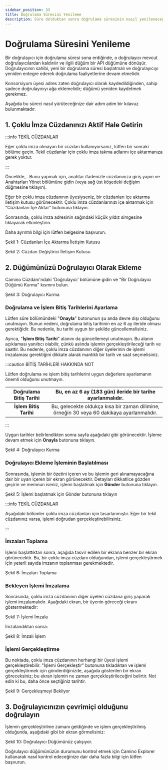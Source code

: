 ```yaml
---
sidebar_position: 33
title: Doğrulama Süresini Yenileme
description: Süre dolduktan sonra doğrulama süresinin nasıl yenileneceğine dair bir rehber.
---
```


# Doğrulama Süresini Yenileme

Bir doğrulayıcı için doğrulama süresi sona erdiğinde, o doğrulayıcı mevcut doğrulayıcılardan kaldırılır ve ilgili düğüm bir API düğümüne dönüşür. Doğrulayıcının sahibi, yeni bir doğrulama süresi başlatmalı ve doğrulayıcıyı yeniden entegre ederek doğrulama faaliyetlerine devam etmelidir.

Konsorsiyum üyesi adres zaten doğrulayıcı olarak kaydedildiğinden, sahip sadece doğrulayıcıyı ağa eklemelidir; düğümü yeniden kaydetmek gerekmez.

Aşağıda bu süreci nasıl yürüteceğinize dair adım adım bir kılavuz bulunmaktadır.

## 1. Çoklu İmza Cüzdanınızı Aktif Hale Getirin

:::info TEKİL CÜZDANLAR

Eğer çoklu imza olmayan bir cüzdan kullanıyorsanız, lütfen bir sonraki bölüme geçin. Tekil cüzdanlar için çoklu imza takma adlarını içe aktarmanıza gerek yoktur.

:::

Öncelikle, . Bunu yapmak için, anahtar ifadenizle cüzdanınıza giriş yapın ve Anahtarları Yönet bölümüne gidin (veya sağ üst köşedeki değişim düğmesine tıklayın).

Eğer bir çoklu imza cüzdanının üyesiyseniz, bir cüzdanları içe aktarma iletişim kutusu görünecektir. Çoklu imza cüzdanlarınızı içe aktarmak için "Cüzdanları İçe Aktar" butonuna tıklayın.

Sonrasında, çoklu imza adresinin sağındaki küçük yıldız simgesine tıklayarak etkinleştirin.

Daha ayrıntılı bilgi için lütfen  belgesine başvurun.



Şekil 1: Cüzdanları İçe Aktarma İletişim Kutusu




Şekil 2: Cüzdan Değiştirici İletişim Kutusu


## 2. Düğümünüzü Doğrulayıcı Olarak Ekleme

Camino Cüzdanı'ndaki 'Doğrulayıcı' bölümüne gidin ve "Bir Doğrulayıcı Düğümü Kurma" kısmını bulun.



Şekil 3: Doğrulayıcı Kurma


### Doğrulama ve İşlem Bitiş Tarihlerini Ayarlama

Lütfen süre bölümündeki "**Onayla**" butonunun şu anda devre dışı olduğunu unutmayın. Bunun nedeni, doğrulama bitiş tarihinin en az 6 ay ileride olması gerektiğidir. Bu nedenle, bu tarihi uygun bir şekilde güncellemelisiniz.

Ayrıca, "**İşlem Bitiş Tarihi**" alanını da güncellemeyi unutmayın. Bu alanın açıklaması yanıltıcı olabilir, çünkü aslında işlemin gerçekleştirileceği tarih ve saattir. Bu nedenle, çoklu imza cüzdanının diğer üyelerinin de işlemi imzalaması gerektiğini dikkate alarak mantıklı bir tarih ve saat seçmelisiniz.

:::caution BİTİŞ TARİHLERİ HAKKINDA NOT

Lütfen doğrulama ve işlem bitiş tarihlerini uygun değerlere ayarlamanın önemli olduğunu unutmayın.

| **Doğrulama Bitiş Tarihi**  |    Bu, en az 6 ay (183 gün) ileride bir tarihe ayarlanmalıdır.            |
| :-------------------------: | :-----------------------------------------------------------------------------: |
| **İşlem Bitiş Tarihi**     | Bu, gelecekte oldukça kısa bir zaman dilimine, örneğin 30 veya 60 dakikaya ayarlanmalıdır. |

:::

Uygun tarihler belirlendikten sonra sayfa aşağıdaki gibi görünecektir. İşleme devam etmek için **Onayla** butonuna tıklayın.



Şekil 4: Doğrulayıcı Kurma


### Doğrulayıcı Ekleme İşleminin Başlatılması

Sonrasında, işlemin bir özetini içeren ve bu işlemin geri alınamayacağına dair bir uyarı içeren bir ekran görünecektir. Detayları dikkatlice gözden geçirin ve memnun iseniz, işlemi başlatmak için **Gönder** butonuna tıklayın.



Şekil 5: İşlemi başlatmak için Gönder butonuna tıklayın


:::info TEKİL CÜZDANLAR

Aşağıdaki bölümler çoklu imza cüzdanları için tasarlanmıştır. Eğer bir tekil cüzdanınız varsa, işlemi doğrudan gerçekleştirebilirsiniz.

:::

### İmzaları Toplama

İşlemi başlattıktan sonra, aşağıda tasvir edilen bir ekrana benzer bir ekran görünecektir. Bu, bir çoklu imza cüzdanı olduğundan, işlemi gerçekleştirmek için yeterli sayıda imzanın toplanması gerekmektedir.



Şekil 6: İmzaları Toplama


### Bekleyen İşlemi İmzalama

Sonrasında, çoklu imza cüzdanının diğer üyeleri cüzdana giriş yaparak işlemi imzalamalıdır. Aşağıdaki ekran, bir üyenin göreceği ekranı göstermektedir:



Şekil 7: İşlemi İmzala


İmzalandıktan sonra:



Şekil 8: İmzalı İşlem


### İşlemi Gerçekleştirme

Bu noktada, çoklu imza cüzdanının herhangi bir üyesi işlemi gerçekleştirebilir. "İşlemi Gerçekleştir" butonuna tıkladıktan ve işlemi gerçekleştirmek için gönderdiğinizde, aşağıda gösterilen bir ekran göreceksiniz; bu ekran işlemin ne zaman gerçekleştirileceğini belirtir. Not edin ki bu, daha önce seçtiğiniz tarihtir.



Şekil 9: Gerçekleşmeyi Bekliyor


## 3. Doğrulayıcınızın çevrimiçi olduğunu doğrulayın

İşlemin gerçekleştirilme zamanı geldiğinde ve işlem gerçekleştirilmiş olduğunda, aşağıdaki gibi bir ekran görmelisiniz:



Şekil 10: Doğrulayıcı Düğümünüz çalışıyor.


Doğrulayıcı düğümünüzün durumunu kontrol etmek için Camino Explorer kullanarak nasıl kontrol edeceğinize dair daha fazla bilgi için lütfen  başvurun.